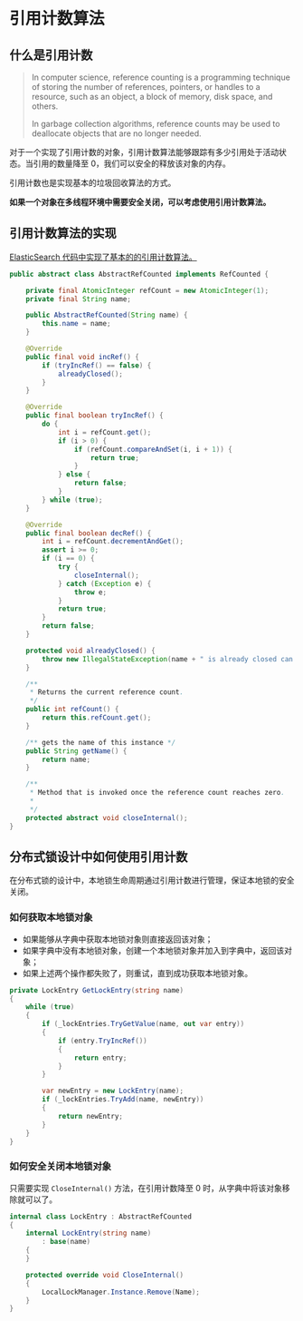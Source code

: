 # 引用计数算法


## 什么是引用计数

> In computer science, reference counting is a programming technique of storing the number of references, pointers, or handles to a resource, such as an object, a block of memory, disk space, and others.
>
> In garbage collection algorithms, reference counts may be used to deallocate objects that are no longer needed.

对于一个实现了引用计数的对象，引用计数算法能够跟踪有多少引用处于活动状态。当引用的数量降至 0，我们可以安全的释放该对象的内存。

引用计数也是实现基本的垃圾回收算法的方式。

**如果一个对象在多线程环境中需要安全关闭，可以考虑使用引用计数算法。**

## 引用计数算法的实现

[ElasticSearch 代码中实现了基本的的引用计数算法。](https://github.com/elastic/elasticsearch/blob/main/libs/core/src/main/java/org/elasticsearch/core/AbstractRefCounted.java)

``` Java
public abstract class AbstractRefCounted implements RefCounted {

    private final AtomicInteger refCount = new AtomicInteger(1);
    private final String name;

    public AbstractRefCounted(String name) {
        this.name = name;
    }

    @Override
    public final void incRef() {
        if (tryIncRef() == false) {
            alreadyClosed();
        }
    }

    @Override
    public final boolean tryIncRef() {
        do {
            int i = refCount.get();
            if (i > 0) {
                if (refCount.compareAndSet(i, i + 1)) {
                    return true;
                }
            } else {
                return false;
            }
        } while (true);
    }

    @Override
    public final boolean decRef() {
        int i = refCount.decrementAndGet();
        assert i >= 0;
        if (i == 0) {
            try {
                closeInternal();
            } catch (Exception e) {
                throw e;
            }
            return true;
        }
        return false;
    }

    protected void alreadyClosed() {
        throw new IllegalStateException(name + " is already closed can't increment refCount current count [" + refCount.get() + "]");
    }

    /**
     * Returns the current reference count.
     */
    public int refCount() {
        return this.refCount.get();
    }

    /** gets the name of this instance */
    public String getName() {
        return name;
    }

    /**
     * Method that is invoked once the reference count reaches zero.
     *
     */
    protected abstract void closeInternal();
}
```

## 分布式锁设计中如何使用引用计数

在分布式锁的设计中，本地锁生命周期通过引用计数进行管理，保证本地锁的安全关闭。

### 如何获取本地锁对象

- 如果能够从字典中获取本地锁对象则直接返回该对象；
- 如果字典中没有本地锁对象，创建一个本地锁对象并加入到字典中，返回该对象；
- 如果上述两个操作都失败了，则重试，直到成功获取本地锁对象。

``` C#
private LockEntry GetLockEntry(string name)
{
    while (true)
    {
        if (_lockEntries.TryGetValue(name, out var entry))
        {
            if (entry.TryIncRef())
            {
                return entry;
            }
        }

        var newEntry = new LockEntry(name);
        if (_lockEntries.TryAdd(name, newEntry))
        {
            return newEntry;
        }
    }
}
```

### 如何安全关闭本地锁对象

只需要实现 `CloseInternal()` 方法，在引用计数降至 0 时，从字典中将该对象移除就可以了。

``` C#
internal class LockEntry : AbstractRefCounted
{
    internal LockEntry(string name)
        : base(name)
    {
    }

    protected override void CloseInternal()
    {
        LocalLockManager.Instance.Remove(Name);
    }
}
```

